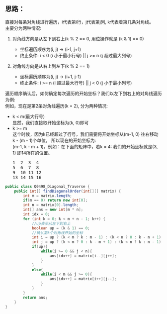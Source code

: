 ## 思路：

直接对每条对角线进行遍历，i代表第i行，j代表第j列, k代表着第几条对角线。  
主要分为两种情况:
1. 对角线方向是从左下到右上(k % 2 == 0, 用位操作就是 (k & 1) == 0)  
   - 坐标遍历顺序为(i, j) -> (i-1, j+1)  
   - 终止条件: i < 0 (i 小于最小行号) || j >= n (j 超过最大列号)
   
2. 对角线方向是从右上到左下(k % 2 == 1)  
   - 坐标遍历顺序为(i, j) -> (i+1, j-1)  
   - 终止条件: i >= n (i 超过最大行号) || j < 0 (j 小于最小列号)  

遍历顺序确认后，如何确定每次遍历的开始坐标？我们以左下到右上的对角线遍历为例:  
例如，现在是第2条对角线遍历(k = 2), 分为两种情况:
- k < m(最大行号)  
  显然，我们直接取开始坐标为(k, 0)即可  
- k >= m  
  这个时候，因为k已经超过了行号，我们需要将开始坐标从(m-1, 0) 往右移动 k - (m - 1)个单位， 所以现在的开始坐标为:  
  (m-1, k - m + 1)。例如：在下面的矩阵中，若k = 4: 我们的开始坐标就是(3, 1) 即14所在的位置。
  <pre>
  1  2  3  4
  5  6  7  8
  9  10 11 12
  13 14 15 16
  </pre>


```java
public class Q0498_Diagonal_Traverse {
    public int[] findDiagonalOrder(int[][] matrix) {
        int m = matrix.length;
        if(m == 0) return new int[0];
        int n = matrix[0].length;
        int[] ans = new int[m * n];
        int idx = 0;
        for (int k = 0; k < m + n - 1; k++) {
            //up表示从左下到右上
            boolean up = (k & 1) == 0;
            //确认第k个对角线开始的坐标
            int i = up ? (k < m ? k : m - 1) : (k < n ? 0 : k - n + 1);
            int j = up ? (k < m ? 0 : k - m + 1) : (k < n ? k : n - 1);
            if(up){
                while(i >= 0 && j < n){
                    ans[idx++] = matrix[i--][j++];
                }
            }
            else{
                while(i < m && j >= 0){
                    ans[idx++] = matrix[i++][j--];
                }
            }
        }
        return ans;
    }
}
```